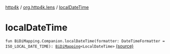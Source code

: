 [http4k](../index.md) / [org.http4k.lens](index.md) / [localDateTime](./local-date-time.md)

# localDateTime

`fun BiDiMapping.Companion.localDateTime(formatter: DateTimeFormatter = ISO_LOCAL_DATE_TIME): `[`BiDiMapping`](-bi-di-mapping/index.md)`<LocalDateTime>` [(source)](https://github.com/http4k/http4k/blob/master/http4k-core/src/main/kotlin/org/http4k/lens/BiDiMapping.kt#L44)